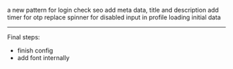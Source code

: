 a new pattern for login
check seo 
add meta data, title and description
add timer for otp
replace spinner for disabled input in profile loading initial data

***
Final steps:
- finish config
- add font internally
